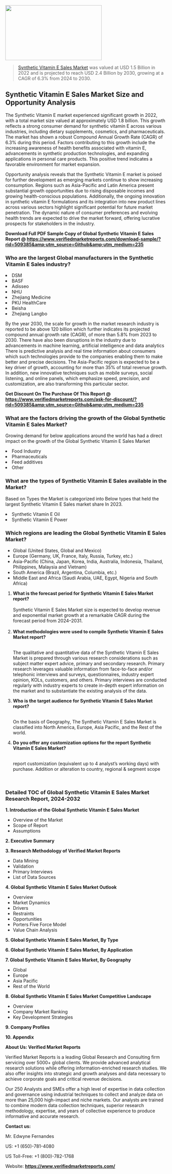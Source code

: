 <img src="https://ffe5etoiles.com/wp-content/uploads/2024/12/MST1-300x171.png" alt="" width="300" height="171" class="alignnone size-medium wp-image-20088" /><blockquote><p><p><a href="https://www.verifiedmarketreports.com/download-sample/?rid=509385&utm_source=Github&utm_medium=235" target="_blank">Synthetic Vitamin E Sales Market</a> was valued at USD 1.5 Billion in 2022 and is projected to reach USD 2.4 Billion by 2030, growing at a CAGR of 6.3% from 2024 to 2030.</p></blockquote><p><h2>Synthetic Vitamin E Sales Market Size and Opportunity Analysis</h2><p>The Synthetic Vitamin E market experienced significant growth in 2022, with a total market size valued at approximately USD 1.8 billion. This growth reflects a strong consumer demand for synthetic vitamin E across various industries, including dietary supplements, cosmetics, and pharmaceuticals. The market has shown a robust Compound Annual Growth Rate (CAGR) of 6.3% during this period. Factors contributing to this growth include the increasing awareness of health benefits associated with vitamin E, advancements in synthetic production technologies, and expanding applications in personal care products. This positive trend indicates a favorable environment for market expansion.</p><p>Opportunity analysis reveals that the Synthetic Vitamin E market is poised for further development as emerging markets continue to show increasing consumption. Regions such as Asia-Pacific and Latin America present substantial growth opportunities due to rising disposable incomes and growing health-conscious populations. Additionally, the ongoing innovation in synthetic vitamin E formulations and its integration into new product lines across various sectors highlight significant potential for future market penetration. The dynamic nature of consumer preferences and evolving health trends are expected to drive the market forward, offering lucrative prospects for stakeholders in the industry.</p></p><p class=""><strong>Download Full PDF Sample Copy of Global Synthetic Vitamin E Sales Report @ <a href="https://www.verifiedmarketreports.com/download-sample/?rid=509385&amp;utm_source=Github&amp;utm_medium=235" target="_blank">https://www.verifiedmarketreports.com/download-sample/?rid=509385&amp;utm_source=Github&amp;utm_medium=235</a></strong></p><h3 id="" class="">Who are the largest Global manufacturers in the Synthetic Vitamin E Sales industry?</h3><p><li>DSM</li><li> BASF</li><li> Adisseo</li><li> NHU</li><li> Zhejiang Medicine</li><li> PKU HealthCare</li><li> Beisha</li><li> Zhejiang Langbo</li></p><div class=""><div class="" dir="" data-message-author-role="" data-message-id="" data-message-model-slug=""><div class=""><div class=""><div class=""><div class="" dir="" data-message-author-role="" data-message-id="" data-message-model-slug=""><div class=""><div class=""><p>By the year 2030, the scale for growth in the market research industry is reported to be above 120 billion which further indicates its projected compound annual growth rate (CAGR), of more than 5.8% from 2023 to 2030. There have also been disruptions in the industry due to advancements in machine learning, artificial intelligence and data analytics There is predictive analysis and real time information about consumers which such technologies provide to the companies enabling them to make better and precise decisions. The Asia-Pacific region is expected to be a key driver of growth, accounting for more than 35% of total revenue growth. In addition, new innovative techniques such as mobile surveys, social listening, and online panels, which emphasize speed, precision, and customization, are also transforming this particular sector.</p><p><strong>Get Discount On The Purchase Of This Report @&nbsp; <a href="https://www.verifiedmarketreports.com/ask-for-discount/?rid=509385&amp;utm_source=Github&amp;utm_medium=235" target="_blank">https://www.verifiedmarketreports.com/ask-for-discount/?rid=509385&amp;utm_source=Github&amp;utm_medium=235</a></strong></p></div></div></div></div></div></div></div></div><h3 id="" class="">What are the factors driving the growth of the Global Synthetic Vitamin E Sales Market?</h3><p id="" class="">Growing demand for below applications around the world has had a direct impact on the growth of the Global Synthetic Vitamin E Sales Market</p><p id="" class=""><li>Food Industry</li><li> Pharmaceuticals</li><li> Feed additives</li><li> Other</li></p><h3 id="" class="">What are the types of Synthetic Vitamin E Sales available in the Market?</h3><p id="" class="">Based on Types the Market is categorized into Below types that held the largest Synthetic Vitamin E Sales market share In 2023.</p><p id="" class=""><li>Synthetic Vitamin E Oil</li><li> Synthetic Vitamin E Power</li></p><h3 id="" class="">Which regions are leading the Global Synthetic Vitamin E Sales Market?</h3><ul><li>Global (United States, Global and Mexico)</li><li>Europe (Germany, UK, France, Italy, Russia, Turkey, etc.)</li><li>Asia-Pacific (China, Japan, Korea, India, Australia, Indonesia, Thailand, Philippines, Malaysia and Vietnam)</li><li>South America (Brazil, Argentina, Columbia, etc.)</li><li>Middle East and Africa (Saudi Arabia, UAE, Egypt, Nigeria and South Africa)</li></ul><p><ol><li><strong>What is the forecast period for Synthetic Vitamin E Sales Market report?<br /></strong><br /><span data-sheets-root="1" data-sheets-value="{&quot;1&quot;:2,&quot;2&quot;:&quot;XXXX size is expected to develop revenue and exponential market growth at a remarkable CAGR during the forecast period from 2024&ndash;2030.&quot;}" data-sheets-userformat="{&quot;2&quot;:12674,&quot;4&quot;:{&quot;1&quot;:2,&quot;2&quot;:16776960},&quot;10&quot;:2,&quot;11&quot;:0,&quot;15&quot;:&quot;Arial&quot;,&quot;16&quot;:12}">Synthetic Vitamin E Sales Market size is expected to develop revenue and exponential market growth at a remarkable CAGR during the forecast period from 2024&ndash;2031.</span><br /><br /></li><li><strong>What methodologies were used to compile Synthetic Vitamin E Sales Market report?<br /><br /></strong><p>The qualitative and quantitative data of the&nbsp;Synthetic Vitamin E Sales Market is prepared through various research considerations such as subject matter expert advice, primary and secondary research. Primary research leverages valuable information from face-to-face and/or telephonic interviews and surveys, questionnaires, industry expert opinion, KOLs, customers, and others. Primary interviews are conducted regularly with industry experts to create in-depth expert information on the market and to substantiate the existing analysis of the data.&nbsp;</p></li><li><strong>Who is the target audience for Synthetic Vitamin E Sales Market report?<br /><br /></strong><p>On the basis of Geography, The&nbsp;Synthetic Vitamin E Sales Market is classified into North America, Europe, Asia Pacific, and the Rest of the world.</p></li><li><strong>Do you offer any customization options for the report Synthetic Vitamin E Sales Market?<br /><br /></strong><p>report customization (equivalent up to 4 analyst&rsquo;s working days) with purchase. Addition or alteration to country, regional &amp; segment scope</p><p>&nbsp;</p></li></ol></p><h3 id="" class="">Detailed TOC of Global Synthetic Vitamin E Sales Market Research Report, 2024-2032</h3><p id="" class=""><strong>1. Introduction of the Global Synthetic Vitamin E Sales Market</strong></p><ul><li>Overview of the Market</li><li>Scope of Report</li><li>Assumptions</li></ul><p id="" class=""><strong>2. Executive Summary</strong></p><p id="" class=""><strong>3. Research Methodology of&nbsp;Verified Market Reports</strong></p><ul><li>Data Mining</li><li>Validation</li><li>Primary Interviews</li><li>List of Data Sources</li></ul><p id="" class=""><strong>4. Global Synthetic Vitamin E Sales Market Outlook</strong></p><ul><li>Overview</li><li>Market Dynamics</li><li>Drivers</li><li>Restraints</li><li>Opportunities</li><li>Porters Five Force Model</li><li>Value Chain Analysis</li></ul><p id="" class=""><strong>5. Global Synthetic Vitamin E Sales Market, By&nbsp;Type</strong></p><p id="" class=""><strong>6. Global Synthetic Vitamin E Sales Market, By Application</strong></p><p id="" class=""><strong>7. Global Synthetic Vitamin E Sales Market, By Geography</strong></p><ul><li>Global</li><li>Europe</li><li>Asia Pacific</li><li>Rest of the World</li></ul><p id="" class=""><strong>8. Global Synthetic Vitamin E Sales Market Competitive Landscape</strong></p><ul><li>Overview</li><li>Company Market Ranking</li><li>Key Development Strategies</li></ul><p id="" class=""><strong>9. Company Profiles</strong></p><p id="" class=""><strong>10. Appendix</strong></p><p id="" class=""><strong>About Us: Verified Market Reports</strong></p><p id="" class="">Verified Market Reports is a leading Global Research and Consulting firm servicing over 5000+ global clients. We provide advanced analytical research solutions while offering information-enriched research studies. We also offer insights into strategic and growth analyses and data necessary to achieve corporate goals and critical revenue decisions.</p><p id="" class="">Our 250 Analysts and SMEs offer a high level of expertise in data collection and governance using industrial techniques to collect and analyze data on more than 25,000 high-impact and niche markets. Our analysts are trained to combine modern data collection techniques, superior research methodology, expertise, and years of collective experience to produce informative and accurate research.</p><p id="" class=""><strong>Contact us:</strong></p><p id="" class="">Mr. Edwyne Fernandes</p><p id="" class="">US: +1 (650)-781-4080</p><p id="" class="">US Toll-Free: +1 (800)-782-1768</p><p id="" class="">Website: <a target="" data-test-app-aware-link=""><strong>https://www.verifiedmarketreports.com/</strong></a></p>
